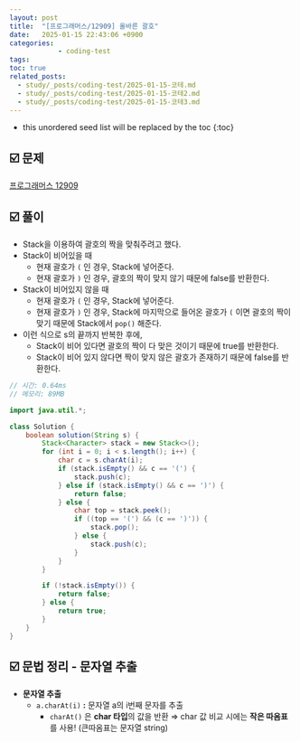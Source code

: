```yaml
---
layout: post
title:  "[프로그래머스/12909] 올바른 괄호"
date:   2025-01-15 22:43:06 +0900
categories: 
            - coding-test
tags:        
toc: true
related_posts:
  - study/_posts/coding-test/2025-01-15-코테.md
  - study/_posts/coding-test/2025-01-15-코테2.md
  - study/_posts/coding-test/2025-01-15-코테3.md
---
```

* this unordered seed list will be replaced by the toc
{:toc}

## ☑️ 문제

[프로그래머스 12909](https://school.programmers.co.kr/learn/courses/30/lessons/12909)

## ☑️ 풀이

- Stack을 이용하여 괄호의 짝을 맞춰주려고 했다.
- Stack이 비어있을 때
    - 현재 괄호가 `(` 인 경우, Stack에 넣어준다.
    - 현재 괄호가 `)` 인 경우, 괄호의 짝이 맞지 않기 때문에 false를 반환한다.
- Stack이 비어있지 않을 때
    - 현재 괄호가 `(` 인 경우, Stack에 넣어준다.
    - 현재 괄호가 `)` 인 경우, Stack에 마지막으로 들어온 괄호가 `(` 이면 괄호의 짝이 맞기 때문에 Stack에서 `pop()` 해준다.
- 이런 식으로 s의 끝까지 반복한 후에,
    - Stack이 비어 있다면 괄호의 짝이 다 맞은 것이기 때문에 true를 반환한다.
    - Stack이 비어 있지 않다면 짝이 맞지 않은 괄호가 존재하기 때문에 false를 반환한다.

```java
// 시간: 0.64ms
// 메모리: 89MB

import java.util.*;

class Solution {
    boolean solution(String s) {
        Stack<Character> stack = new Stack<>();
        for (int i = 0; i < s.length(); i++) {
            char c = s.charAt(i);
            if (stack.isEmpty() && c == '(') {
                stack.push(c);
            } else if (stack.isEmpty() && c == ')') {
                return false;
            } else {
                char top = stack.peek();
                if ((top == '(') && (c == ')')) {
                    stack.pop();
                } else {
                    stack.push(c);
                }
            }
        }

        if (!stack.isEmpty()) {
            return false;
        } else {
            return true;
        }
    }
}
```

## ☑️ 문법 정리 - 문자열 추출

- **문자열 추출**
    - `a.charAt(i)` **:** 문자열 a의 i번째 문자를 추출
        - `charAt()` 은 **char 타입**의 값을 반환 ⇒ char 값 비교 시에는 **작은 따옴표**를 사용! (큰따옴표는 문자열 string)